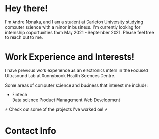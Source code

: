 # Hey there!
I'm Andre Nonaka, and I am a student at Carleton University studying computer science with a minor in business.
I'm currently looking for internship opportunities from May 2021 - September 2021. Please feel free to reach out to me.
# Work Experience and Interests!
I have previous work experience as an electronics intern in the Focused Ultrasound Lab at Sunnybrook Health Sciences Centre.

Some areas of computer science and business that interest me include:
<ul>
<li>Fintech</li>
</li>Data science</li>
</li>Product Management</li>
</li>Web Development</li>
</ul>
⚡ Check out some of the projects I've worked on! ⚡

# Contact Info

